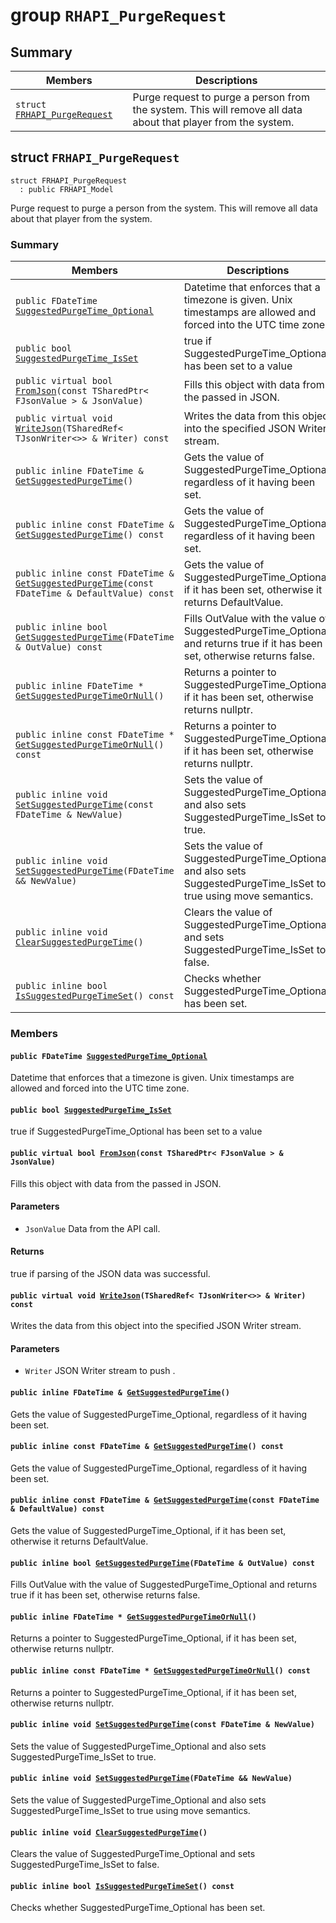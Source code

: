 # group `RHAPI_PurgeRequest` <a id="group__RHAPI__PurgeRequest"></a>

## Summary

 Members                        | Descriptions                                
--------------------------------|---------------------------------------------
`struct `[`FRHAPI_PurgeRequest`](#structFRHAPI__PurgeRequest) | Purge request to purge a person from the system. This will remove all data about that player from the system.

## struct `FRHAPI_PurgeRequest` <a id="structFRHAPI__PurgeRequest"></a>

```
struct FRHAPI_PurgeRequest
  : public FRHAPI_Model
```

Purge request to purge a person from the system. This will remove all data about that player from the system.

### Summary

 Members                        | Descriptions                                
--------------------------------|---------------------------------------------
`public FDateTime `[`SuggestedPurgeTime_Optional`](#structFRHAPI__PurgeRequest_1a4bf9b1063d210902a3f01fcc374debef) | Datetime that enforces that a timezone is given. Unix timestamps are allowed and forced into the UTC time zone.
`public bool `[`SuggestedPurgeTime_IsSet`](#structFRHAPI__PurgeRequest_1aeebdf2921a2e20d78da7649f9942d975) | true if SuggestedPurgeTime_Optional has been set to a value
`public virtual bool `[`FromJson`](#structFRHAPI__PurgeRequest_1ac94f370231a16bea2ba179c10ce96820)`(const TSharedPtr< FJsonValue > & JsonValue)` | Fills this object with data from the passed in JSON.
`public virtual void `[`WriteJson`](#structFRHAPI__PurgeRequest_1aff49d3ae97dfc558c1b21444c698f64b)`(TSharedRef< TJsonWriter<>> & Writer) const` | Writes the data from this object into the specified JSON Writer stream.
`public inline FDateTime & `[`GetSuggestedPurgeTime`](#structFRHAPI__PurgeRequest_1a90f105ad324cb69521d1fb64afccdb9d)`()` | Gets the value of SuggestedPurgeTime_Optional, regardless of it having been set.
`public inline const FDateTime & `[`GetSuggestedPurgeTime`](#structFRHAPI__PurgeRequest_1aa373f9ebde40d495c28fd2d85fec7e08)`() const` | Gets the value of SuggestedPurgeTime_Optional, regardless of it having been set.
`public inline const FDateTime & `[`GetSuggestedPurgeTime`](#structFRHAPI__PurgeRequest_1aa77827115c501ea8218a1feb85aa1168)`(const FDateTime & DefaultValue) const` | Gets the value of SuggestedPurgeTime_Optional, if it has been set, otherwise it returns DefaultValue.
`public inline bool `[`GetSuggestedPurgeTime`](#structFRHAPI__PurgeRequest_1a809a8c516d3eddc8691bd59e3bdae36a)`(FDateTime & OutValue) const` | Fills OutValue with the value of SuggestedPurgeTime_Optional and returns true if it has been set, otherwise returns false.
`public inline FDateTime * `[`GetSuggestedPurgeTimeOrNull`](#structFRHAPI__PurgeRequest_1ada5179545649871f9f6f1f67241de802)`()` | Returns a pointer to SuggestedPurgeTime_Optional, if it has been set, otherwise returns nullptr.
`public inline const FDateTime * `[`GetSuggestedPurgeTimeOrNull`](#structFRHAPI__PurgeRequest_1a8c060bac1f0fb9d171a069be84fd27a6)`() const` | Returns a pointer to SuggestedPurgeTime_Optional, if it has been set, otherwise returns nullptr.
`public inline void `[`SetSuggestedPurgeTime`](#structFRHAPI__PurgeRequest_1a1f73e6419e4b8eada594472b95bdfbf7)`(const FDateTime & NewValue)` | Sets the value of SuggestedPurgeTime_Optional and also sets SuggestedPurgeTime_IsSet to true.
`public inline void `[`SetSuggestedPurgeTime`](#structFRHAPI__PurgeRequest_1a8964cd9ad30dd3597c15da06e2e82a21)`(FDateTime && NewValue)` | Sets the value of SuggestedPurgeTime_Optional and also sets SuggestedPurgeTime_IsSet to true using move semantics.
`public inline void `[`ClearSuggestedPurgeTime`](#structFRHAPI__PurgeRequest_1a90e1c3b323ef9c0d6582d92a4ba4b990)`()` | Clears the value of SuggestedPurgeTime_Optional and sets SuggestedPurgeTime_IsSet to false.
`public inline bool `[`IsSuggestedPurgeTimeSet`](#structFRHAPI__PurgeRequest_1aafcc854a211fd0b7079d3e491476613f)`() const` | Checks whether SuggestedPurgeTime_Optional has been set.

### Members

#### `public FDateTime `[`SuggestedPurgeTime_Optional`](#structFRHAPI__PurgeRequest_1a4bf9b1063d210902a3f01fcc374debef) <a id="structFRHAPI__PurgeRequest_1a4bf9b1063d210902a3f01fcc374debef"></a>

Datetime that enforces that a timezone is given. Unix timestamps are allowed and forced into the UTC time zone.

#### `public bool `[`SuggestedPurgeTime_IsSet`](#structFRHAPI__PurgeRequest_1aeebdf2921a2e20d78da7649f9942d975) <a id="structFRHAPI__PurgeRequest_1aeebdf2921a2e20d78da7649f9942d975"></a>

true if SuggestedPurgeTime_Optional has been set to a value

#### `public virtual bool `[`FromJson`](#structFRHAPI__PurgeRequest_1ac94f370231a16bea2ba179c10ce96820)`(const TSharedPtr< FJsonValue > & JsonValue)` <a id="structFRHAPI__PurgeRequest_1ac94f370231a16bea2ba179c10ce96820"></a>

Fills this object with data from the passed in JSON.

#### Parameters
* `JsonValue` Data from the API call.

#### Returns
true if parsing of the JSON data was successful.

#### `public virtual void `[`WriteJson`](#structFRHAPI__PurgeRequest_1aff49d3ae97dfc558c1b21444c698f64b)`(TSharedRef< TJsonWriter<>> & Writer) const` <a id="structFRHAPI__PurgeRequest_1aff49d3ae97dfc558c1b21444c698f64b"></a>

Writes the data from this object into the specified JSON Writer stream.

#### Parameters
* `Writer` JSON Writer stream to push .

#### `public inline FDateTime & `[`GetSuggestedPurgeTime`](#structFRHAPI__PurgeRequest_1a90f105ad324cb69521d1fb64afccdb9d)`()` <a id="structFRHAPI__PurgeRequest_1a90f105ad324cb69521d1fb64afccdb9d"></a>

Gets the value of SuggestedPurgeTime_Optional, regardless of it having been set.

#### `public inline const FDateTime & `[`GetSuggestedPurgeTime`](#structFRHAPI__PurgeRequest_1aa373f9ebde40d495c28fd2d85fec7e08)`() const` <a id="structFRHAPI__PurgeRequest_1aa373f9ebde40d495c28fd2d85fec7e08"></a>

Gets the value of SuggestedPurgeTime_Optional, regardless of it having been set.

#### `public inline const FDateTime & `[`GetSuggestedPurgeTime`](#structFRHAPI__PurgeRequest_1aa77827115c501ea8218a1feb85aa1168)`(const FDateTime & DefaultValue) const` <a id="structFRHAPI__PurgeRequest_1aa77827115c501ea8218a1feb85aa1168"></a>

Gets the value of SuggestedPurgeTime_Optional, if it has been set, otherwise it returns DefaultValue.

#### `public inline bool `[`GetSuggestedPurgeTime`](#structFRHAPI__PurgeRequest_1a809a8c516d3eddc8691bd59e3bdae36a)`(FDateTime & OutValue) const` <a id="structFRHAPI__PurgeRequest_1a809a8c516d3eddc8691bd59e3bdae36a"></a>

Fills OutValue with the value of SuggestedPurgeTime_Optional and returns true if it has been set, otherwise returns false.

#### `public inline FDateTime * `[`GetSuggestedPurgeTimeOrNull`](#structFRHAPI__PurgeRequest_1ada5179545649871f9f6f1f67241de802)`()` <a id="structFRHAPI__PurgeRequest_1ada5179545649871f9f6f1f67241de802"></a>

Returns a pointer to SuggestedPurgeTime_Optional, if it has been set, otherwise returns nullptr.

#### `public inline const FDateTime * `[`GetSuggestedPurgeTimeOrNull`](#structFRHAPI__PurgeRequest_1a8c060bac1f0fb9d171a069be84fd27a6)`() const` <a id="structFRHAPI__PurgeRequest_1a8c060bac1f0fb9d171a069be84fd27a6"></a>

Returns a pointer to SuggestedPurgeTime_Optional, if it has been set, otherwise returns nullptr.

#### `public inline void `[`SetSuggestedPurgeTime`](#structFRHAPI__PurgeRequest_1a1f73e6419e4b8eada594472b95bdfbf7)`(const FDateTime & NewValue)` <a id="structFRHAPI__PurgeRequest_1a1f73e6419e4b8eada594472b95bdfbf7"></a>

Sets the value of SuggestedPurgeTime_Optional and also sets SuggestedPurgeTime_IsSet to true.

#### `public inline void `[`SetSuggestedPurgeTime`](#structFRHAPI__PurgeRequest_1a8964cd9ad30dd3597c15da06e2e82a21)`(FDateTime && NewValue)` <a id="structFRHAPI__PurgeRequest_1a8964cd9ad30dd3597c15da06e2e82a21"></a>

Sets the value of SuggestedPurgeTime_Optional and also sets SuggestedPurgeTime_IsSet to true using move semantics.

#### `public inline void `[`ClearSuggestedPurgeTime`](#structFRHAPI__PurgeRequest_1a90e1c3b323ef9c0d6582d92a4ba4b990)`()` <a id="structFRHAPI__PurgeRequest_1a90e1c3b323ef9c0d6582d92a4ba4b990"></a>

Clears the value of SuggestedPurgeTime_Optional and sets SuggestedPurgeTime_IsSet to false.

#### `public inline bool `[`IsSuggestedPurgeTimeSet`](#structFRHAPI__PurgeRequest_1aafcc854a211fd0b7079d3e491476613f)`() const` <a id="structFRHAPI__PurgeRequest_1aafcc854a211fd0b7079d3e491476613f"></a>

Checks whether SuggestedPurgeTime_Optional has been set.

